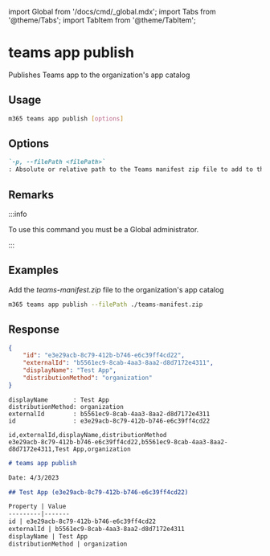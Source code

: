 <!-- DISCLAIMER: All secrets, passwords, and sensitive values in this document are examples only and not real credentials. -->
import Global from '/docs/cmd/_global.mdx';
import Tabs from '@theme/Tabs';
import TabItem from '@theme/TabItem';

# teams app publish

Publishes Teams app to the organization's app catalog

## Usage

```sh
m365 teams app publish [options]
```

## Options

```md definition-list
`-p, --filePath <filePath>`
: Absolute or relative path to the Teams manifest zip file to add to the app catalog.
```

<Global />

## Remarks

:::info

To use this command you must be a Global administrator.

:::

## Examples

Add the _teams-manifest.zip_ file to the organization's app catalog

```sh
m365 teams app publish --filePath ./teams-manifest.zip
```

## Response

<Tabs>
  <TabItem value="JSON">

  ```json
  {
      "id": "e3e29acb-8c79-412b-b746-e6c39ff4cd22",
      "externalId": "b5561ec9-8cab-4aa3-8aa2-d8d7172e4311",
      "displayName": "Test App",
      "distributionMethod": "organization"
  }
  ```

  </TabItem>
  <TabItem value="Text">

  ```text
  displayName       : Test App
  distributionMethod: organization
  externalId        : b5561ec9-8cab-4aa3-8aa2-d8d7172e4311
  id                : e3e29acb-8c79-412b-b746-e6c39ff4cd22
  ```

  </TabItem>
  <TabItem value="CSV">

  ```csv
  id,externalId,displayName,distributionMethod
  e3e29acb-8c79-412b-b746-e6c39ff4cd22,b5561ec9-8cab-4aa3-8aa2-d8d7172e4311,Test App,organization
  ```

  </TabItem>
  <TabItem value="Markdown">

  ```md
  # teams app publish

  Date: 4/3/2023

  ## Test App (e3e29acb-8c79-412b-b746-e6c39ff4cd22)

  Property | Value
  ---------|-------
  id | e3e29acb-8c79-412b-b746-e6c39ff4cd22
  externalId | b5561ec9-8cab-4aa3-8aa2-d8d7172e4311
  displayName | Test App
  distributionMethod | organization
  ```

  </TabItem>
</Tabs>
